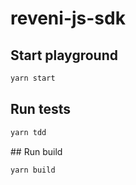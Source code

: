 # reveni-js-sdk

## Start playground

```sh
yarn start
```

## Run tests

```sh
yarn tdd
```

## Run build

```sh
yarn build
```
